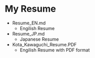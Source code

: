 # My Resume
- Resume_EN.md
  - Engilish Resume
- Resume_JP.md
  - Japanese Resume
- Kota_Kawaguchi_Resume.PDF
  - Engilish Resume with PDF format
